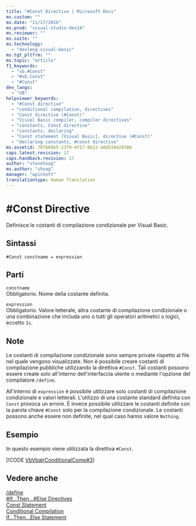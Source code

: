 ```yaml
---
title: "#Const Directive | Microsoft Docs"
ms.custom: ""
ms.date: "11/17/2016"
ms.prod: "visual-studio-dev14"
ms.reviewer: ""
ms.suite: ""
ms.technology: 
  - "devlang-visual-basic"
ms.tgt_pltfrm: ""
ms.topic: "article"
f1_keywords: 
  - "vb.#Const"
  - "#vb.Const"
  - "#Const"
dev_langs: 
  - "VB"
helpviewer_keywords: 
  - "#Const directive"
  - "conditional compilation, directives"
  - "Const directive (#Const)"
  - "Visual Basic compiler, compiler directives"
  - "constants, Const directive"
  - "constants, declaring"
  - "Const statement [Visual Basic], directive (#Const)"
  - "declaring constants, #const directive"
ms.assetid: 707669e5-23f9-4f17-8622-a0d534429386
caps.latest.revision: 17
caps.handback.revision: 17
author: "stevehoag"
ms.author: "shoag"
manager: "wpickett"
translationtype: Human Translation
---
```

# #Const Directive
Definisce le costanti di compilazione condizionale per Visual Basic.  
  
## Sintassi  
  
```  
#Const constname = expression  
```  
  
## Parti  
 `constname`  
 Obbligatorio.  Nome della costante definita.  
  
 `expression`  
 Obbligatorio.  Valore letterale, altra costante di compilazione condizionale o una combinazione che includa uno o tutti gli operatori aritmetici o logici, eccetto `Is`.  
  
## Note  
 Le costanti di compilazione condizionale sono sempre private rispetto al file nel quale vengono visualizzate.  Non è possibile creare costanti di compilazione pubbliche utilizzando la direttiva `#Const`. Tali costanti possono essere create solo all'interno dell'interfaccia utente o mediante l'opzione del compilatore `/define`.  
  
 All'interno di `expression` è possibile utilizzare solo costanti di compilazione condizionale e valori letterali.  L'utilizzo di una costante standard definita con `Const` provoca un errore.  È invece possibile utilizzare le costanti definite con la parola chiave `#Const` solo per la compilazione condizionale.  Le costanti possono anche essere non definite, nel qual caso hanno valore `Nothing`.  
  
## Esempio  
 In questo esempio viene utilizzata la direttiva `#Const`.  
  
 [!CODE [VbVbalrConditionalComp#3](../CodeSnippet/VS_Snippets_VBCSharp/VbVbalrConditionalComp#3)]  
  
## Vedere anche  
 [\/define](../../../visual-basic/reference/command-line-compiler/define.md)   
 [\#If...Then...\#Else Directives](../../../visual-basic/language-reference/directives/if-then-else-directives.md)   
 [Const Statement](../../../visual-basic/language-reference/statements/const-statement.md)   
 [Conditional Compilation](../../../visual-basic/programming-guide/program-structure/conditional-compilation.md)   
 [If...Then...Else Statement](../../../visual-basic/language-reference/statements/if-then-else-statement.md)